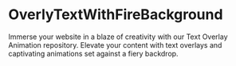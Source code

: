 # OverlyTextWithFireBackground
Immerse your website in a blaze of creativity with our Text Overlay Animation repository. Elevate your content with text overlays and captivating animations set against a fiery backdrop.
